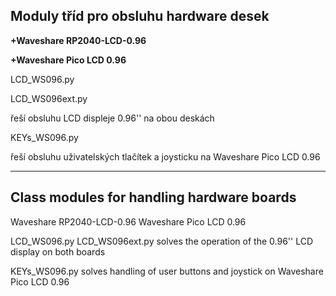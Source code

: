 ## Moduly tříd pro obsluhu hardware desek
**+Waveshare RP2040-LCD-0.96**

**+Waveshare Pico LCD 0.96**

LCD_WS096.py

LCD_WS096ext.py

řeší obsluhu LCD displeje 0.96'' na obou deskách

KEYs_WS096.py

řeší obsluhu uživatelských tlačítek a joysticku na Waveshare Pico LCD 0.96

---

## Class modules for handling hardware boards
Waveshare RP2040-LCD-0.96
Waveshare Pico LCD 0.96

LCD_WS096.py
LCD_WS096ext.py
solves the operation of the 0.96'' LCD display on both boards

KEYs_WS096.py
solves handling of user buttons and joystick on Waveshare Pico LCD 0.96
